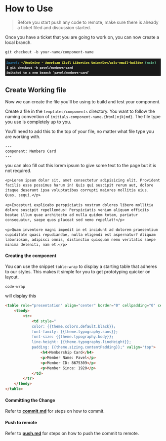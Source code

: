 # How to Use

> Before you start push any code to remote, make sure there is already a ticket filed and discussion started.

Once you have a ticket that you are going to work on, you can now create a local branch.

```
git checkout -b your-name/component-name
```

![git checkout](../static/screenshots/git-new-branch.png)

## Create Working file

Now we can create the file you'll be using to build and test your component.

Create a file in the `templates/components` directory. You want to follow the naming convention of `initials-component-name.{html|njk|md}`. The file type you use is completely up to you.

You'll need to add this to the top of your file, no matter what file type you are working with.

<!-- prettier-ignore-start -->
```
---
component: Members Card
---
```
<!-- prettier-ignore-end -->

you can also fill out this lorem ipsum to give some text to the page but it is not required.

<!-- prettier-ignore-start -->
```
<p>Lorem ipsum dolor sit, amet consectetur adipisicing elit. Provident facilis esse possimus harum in! Quis qui suscipit rerum aut, dolore itaque deserunt ipsa voluptatibus corrupti maiores mollitia eius. Quas, sequi.</p>

<p>Excepturi explicabo perspiciatis nostrum dolores libero mollitia dolore suscipit repellendus! Perspiciatis veniam aliquam officiis beatae illum quae architecto ad nulla quidem totam, pariatur consequatur, saepe quos placeat sed nemo repellat!</p>

<p>Quam inventore magni impedit in et incidunt ad dolorem praesentium cupiditate quasi repudiandae, nulla eligendi est aspernatur? Aliquam laboriosam, adipisci omnis, distinctio quisquam nemo veritatis saepe minima deleniti, nam et.</p>

```
<!-- prettier-ignore-end -->

#### Creating the component

You can use the snippet `table-wrap` to display a starting table that adheres to our styles. This makes it simple for you to get prototyping quicker on layout.

<!-- prettier-ignore-start -->
```
code-wrap
```
<!-- prettier-ignore-end -->

will display this

<!-- prettier-ignore-start -->
```html
<table role="presentation" align="center" border="0" cellpadding="0" cellspacing="0" class="email-wrapper" width="{{theme.sizing.wrapper}}" style="margin-bottom: 15px;">
	<tbody>
		<tr>
			<td style="
			color: {{theme.colors.default.black}};
			font-family: {{theme.typography.sans}};
			font-size: {{theme.typography.body}};
			line-height: {{theme.typography.lineHeight}};
			padding: {{theme.sizing.contentPadding}};" valign="top">
				<h4>Membership Card</h4>
				<p>Member Name: Pavel</p>
				<p>Member ID: 8675309</p>
				<p>Member Since: 1920</p>
			</td>
		</tr>
	</tbody>
</table>
```
<!-- prettier-ignore-end -->

#### Committing the Change

Refer to [**commit.md**](commit.md) for steps on how to commit.

#### Push to remote

Refer to [**push.md**](push.md) for steps on how to push the commit to remote.

